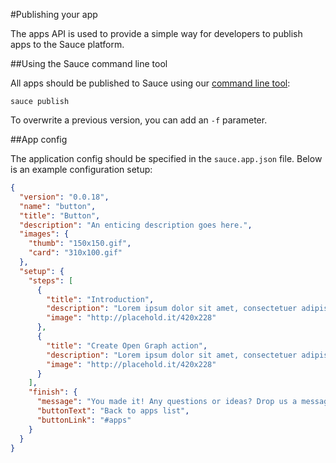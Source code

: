 #Publishing your app

The apps API is used to provide a simple way for developers to publish apps to the Sauce platform.


##Using the Sauce command line tool

All apps should be published to Sauce using our [command line tool](https://github.com/sauce/cli):

```
sauce publish
```

To overwrite a previous version, you can add an `-f` parameter.


##App config

The application config should be specified in the `sauce.app.json` file. Below is an example configuration setup:

```json
{
  "version": "0.0.18",
  "name": "button",
  "title": "Button",
  "description": "An enticing description goes here.",
  "images": {
    "thumb": "150x150.gif",
    "card": "310x100.gif"
  },
  "setup": {
    "steps": [
      {
        "title": "Introduction",
        "description": "Lorem ipsum dolor sit amet, consectetuer adipiscing elit, sed diam nonummy nibh euismod tincidunt ut laoreet dolore magna aliquam erat volutpat.",
        "image": "http://placehold.it/420x228"
      },
      {
        "title": "Create Open Graph action",
        "description": "Lorem ipsum dolor sit amet, consectetuer adipiscing elit, sed diam nonummy nibh euismod tincidunt ut laoreet dolore magna aliquam erat volutpat.",
        "image": "http://placehold.it/420x228"
      }
    ],
    "finish": {
      "message": "You made it! Any questions or ideas? Drop us a message on live chat below.",
      "buttonText": "Back to apps list",
      "buttonLink": "#apps"
    }
  }
}
```